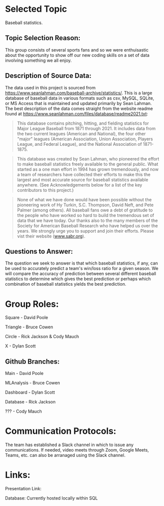 # Selected Topic
Baseball statistics.

## Topic Selection Reason:
This group consists of several sports fans and so we were enthuisastic about the opportunity to show off our new coding skills on a set of data involving something we all enjoy.

## Description of Source Data:
The data used in this project is sourced from https://www.seanlahman.com/baseball-archive/statistics/.  This is a large database of baseball data in various formats such as csv, MySQL, SQLite, or MS Access that is maintained and updated primarily by Sean Lahman.  The best description of the data comes straight from the website readme found at https://www.seanlahman.com/files/database/readme2021.txt:

>  This database contains pitching, hitting, and fielding statistics for
  Major League Baseball from 1871 through 2021.  It includes data from
  the two current leagues (American and National), the four other "major" 
  leagues (American Association, Union Association, Players League, and
  Federal League), and the National Association of 1871-1875. 

 > This database was created by Sean Lahman, who pioneered the effort to
  make baseball statistics freely available to the general public. What
  started as a one man effort in 1994 has grown tremendously, and now a
  team of researchers have collected their efforts to make this the
  largest and most accurate source for baseball statistics available
  anywhere. (See Acknowledgements below for a list of the key
  contributors to this project.)

  > None of what we have done would have been possible without the
  pioneering work of Hy Turkin, S.C. Thompson, David Neft, and Pete
  Palmer (among others).  All baseball fans owe a debt of gratitude
  to the people who have worked so hard to build the tremendous set
  of data that we have today.  Our thanks also to the many members of
  the Society for American Baseball Research who have helped us over
  the years.  We strongly urge you to support and join their efforts.
  Please vist their website (www.sabr.org).

## Questions to Answer:
The question we seek to answer is that which baseball statistics, if any, can be used to accurately predict a team's win/loss ratio for a given season.  We will compare the accuracy of prediction between several different baseball statistics to determine which gives the best prediction or perhaps which combination of baseball statistics yields the best prediction.

# Group Roles:
Square - David Poole

Triangle - Bruce Cowen

Circle - Rick Jackson & Cody Mauch

X - Dylan Scott

## Github Branches:
Main - David Poole

MLAnalysis - Bruce Cowen

Dashboard - Dylan Scott

Database - Rick Jackson

??? - Cody Mauch

# Communication Protocols:
The team has established a Slack channel in which to issue any communications.  If needed, video meets through Zoom, Google Meets, Teams, etc. can also be arranaged using the Slack channel.

# Links: 

Presentation Link:

Database: Currently hosted locally within SQL

